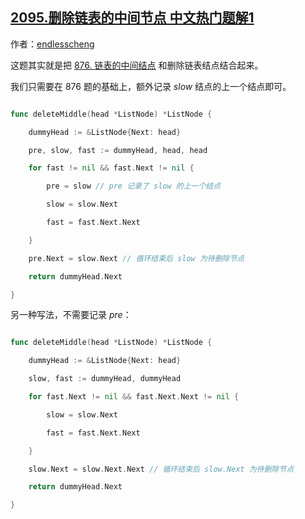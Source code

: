 ## [2095.删除链表的中间节点 中文热门题解1](https://leetcode.cn/problems/delete-the-middle-node-of-a-linked-list/solutions/100000/kuai-man-zhi-zhen-by-endlesscheng-jodm)

作者：[endlesscheng](https://leetcode.cn/u/endlesscheng)

这题其实就是把 [876. 链表的中间结点](https://leetcode-cn.com/problems/middle-of-the-linked-list/) 和删除链表结点结合起来。

我们只需要在 876 题的基础上，额外记录 $\textit{slow}$ 结点的上一个结点即可。

```go
func deleteMiddle(head *ListNode) *ListNode {
	dummyHead := &ListNode{Next: head}
	pre, slow, fast := dummyHead, head, head
	for fast != nil && fast.Next != nil {
		pre = slow // pre 记录了 slow 的上一个结点
		slow = slow.Next
		fast = fast.Next.Next
	}
	pre.Next = slow.Next // 循环结束后 slow 为待删除节点
	return dummyHead.Next
}
```

另一种写法，不需要记录 $\textit{pre}$：

```go
func deleteMiddle(head *ListNode) *ListNode {
	dummyHead := &ListNode{Next: head}
	slow, fast := dummyHead, dummyHead
	for fast.Next != nil && fast.Next.Next != nil {
		slow = slow.Next
		fast = fast.Next.Next
	}
	slow.Next = slow.Next.Next // 循环结束后 slow.Next 为待删除节点
	return dummyHead.Next
}
```